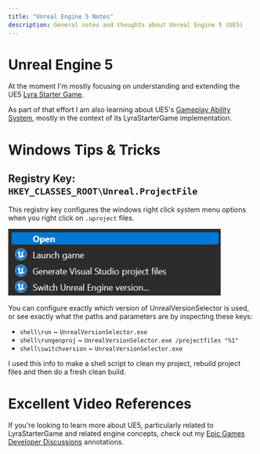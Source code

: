 ```yaml
---
title: "Unreal Engine 5 Notes"
description: General notes and thoughts about Unreal Engine 5 (UE5)
---
```



# Unreal Engine 5

At the moment I'm mostly focusing on understanding and extending the UE5
[Lyra Starter Game](./LyraStarterGame/).

As part of that effort I am also learning about UE5's
[Gameplay Ability System](./GameplayAbilitySystem/),
mostly in the context of its LyraStarterGame implementation.


# Windows Tips & Tricks


## Registry Key: `HKEY_CLASSES_ROOT\Unreal.ProjectFile`

This registry key configures the windows right click system menu options when you right click on `.uproject` files.

![Example uproject Right Click Menu](./screenshots/uproject-right-click-example.png)

You can configure exactly which version of UnrealVersionSelector is used, or see exactly what the paths and parameters are by inspecting these keys:

- `shell\run` ~ `UnrealVersionSelector.exe`
- `shell\rungenproj` ~ `UnrealVersionSelector.exe /projectfiles "%1"`
- `shell\switchversion` ~ `UnrealVersionSelector.exe`

I used this info to make a shell script to clean my project, rebuild project files and then do a fresh clean build.


# Excellent Video References

If you're looking to learn more about UE5, particularly related to LyraStarterGame
and related engine concepts, check out my
[Epic Games Developer Discussions](./LyraStarterGame/Epic-Games-Developer-Discussion-References)
annotations.
